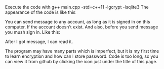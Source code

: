 Execute the code with g++ main.cpp -std=c++11 -lgcrypt -lsqlite3
The appearance of the code is like this:

You can send message to any account, as long as it is signed in on this computer.
If the account doesn't exist.
And also, before you send message you mush sign in.
Like this:

After I got message, I can read it.

The program may have many parts which is imperfect, but it is my first time to learn encryption and how can I store password.
Code is too long, so you can view it from github by clicking the icon just under the title of this page.
